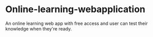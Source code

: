 # Online-learning-webapplication
An online learning web app with free access and user can test their knowledge when they're ready.

